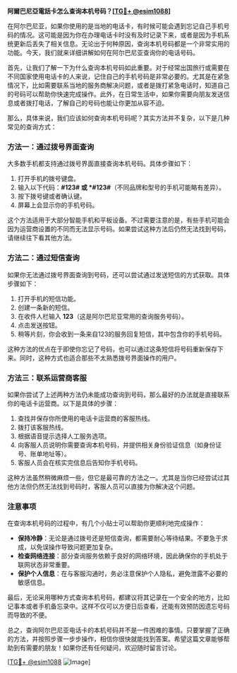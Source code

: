 **阿爾巴尼亞電話卡怎么查询本机号码？[[TG💪+ @esim1088](https://t.me/s/esim1088)]**

在阿尔巴尼亚，如果你使用的是当地的电话卡，有时候可能会遇到忘记自己手机号码的情况。这可能是因为你在办理电话卡时没有及时记录下来，或者是因为手机系统更新后丢失了相关信息。无论出于何种原因，查询本机号码都是一个非常实用的功能。今天，我们就来详细讲解如何在阿尔巴尼亚查询你的电话号码。

首先，让我们了解一下为什么查询本机号码如此重要。对于经常出国旅行或需要在不同国家使用电话卡的人来说，记住自己的手机号码是非常必要的。尤其是在紧急情况下，比如需要联系当地的服务商解决问题，或者是拨打紧急电话时，知道自己的号码可以帮助你快速完成操作。此外，在日常生活中，如果你需要向朋友发送信息或者拨打电话，了解自己的号码也能让你更加从容不迫。

那么，具体来说，我们应该如何查询本机号码呢？其实方法并不复杂，以下是几种常见的查询方式：

### 方法一：通过拨号界面查询

大多数手机都支持通过拨号界面直接查询本机号码。具体步骤如下：

1. 打开手机的拨号键盘。
2. 输入以下代码：**#123# 或 *#123#**（不同品牌和型号的手机可能略有差异）。
3. 按下拨号键或者确认键。
4. 屏幕上会显示你的手机号码。

这个方法适用于大部分智能手机和平板设备。不过需要注意的是，有些手机可能会因为运营商设置的不同而无法显示号码。如果尝试这种方法后仍然无法找到号码，请继续往下看其他方法。

### 方法二：通过短信查询

如果你无法通过拨号界面查询到号码，还可以尝试通过发送短信的方式获取。具体步骤如下：

1. 打开手机的短信功能。
2. 创建一条新的短信。
3. 在收件人栏输入 **123**（这是阿尔巴尼亚常用的查询服务号码）。
4. 点击发送按钮。
5. 稍等片刻，你会收到一条来自123的服务回复短信，其中包含你的手机号码。

这种方法的优点在于即使你忘记了号码，也可以通过这条短信将号码重新保存下来。同时，这种方式也适合那些不太熟悉拨号界面操作的用户。

### 方法三：联系运营商客服

如果你尝试了上述两种方法仍未能成功查询到号码，那么最好的办法就是直接联系你的电话卡运营商。以下是具体的步骤：

1. 查找并保存你所使用的电话卡运营商的客服热线。
2. 拨打该客服热线。
3. 根据语音提示选择人工服务选项。
4. 向客服人员说明你需要查询本机号码，并提供相关身份验证信息（如身份证号、账单地址等）。
5. 客服人员会在核实完信息后告知你手机号码。

这种方法虽然稍微麻烦一些，但它是最可靠的方法之一。尤其是当你已经尝试过其他方法但仍然无法找到号码时，客服人员可以直接为你解决这个问题。

### 注意事项

在查询本机号码的过程中，有几个小贴士可以帮助你更顺利地完成操作：

- **保持冷静**：无论是通过拨号还是短信查询，都需要耐心等待结果。不要急于求成，以免误操作导致问题更加复杂。
- **检查网络连接**：部分查询服务依赖于良好的网络环境，因此确保你的手机处于联网状态非常重要。
- **保护个人信息**：在与客服沟通时，务必注意保护个人隐私，避免泄露不必要的敏感信息。

最后，无论采用哪种方式查询本机号码，都建议将其记录在一个安全的地方，比如记事本或者手机备忘录中。这样不仅可以方便日后查看，还能有效预防因遗忘号码而导致的不便。

总之，查询阿尔巴尼亚电话卡的本机号码并不是一件困难的事情。只要掌握了正确的方法，并按照步骤一步步操作，相信你很快就能找到答案。希望这篇文章能够帮助到有需要的朋友！如果你还有任何疑问，欢迎随时留言讨论。

[[TG💪+ @esim1088](https://t.me/s/esim1088) ![Image](https://i.postimg.cc/4NQfJmqS/Snipaste-2025-05-13-00-14-12.png)]